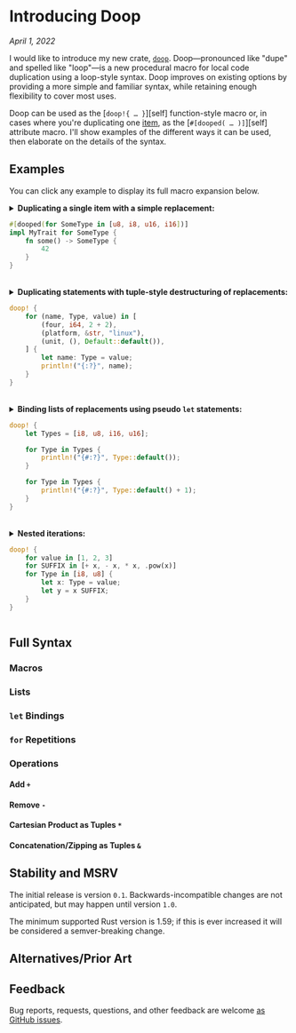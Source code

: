 # Introducing Doop

_April 1, 2022_

I would like to introduce my new crate, [`doop`](https://crates.io/crates/doop). Doop—pronounced
like "dupe" and spelled like "loop"—is a new procedural macro for local code duplication using a
loop-style syntax. Doop improves on existing options by providing a more simple and familiar syntax,
while retaining enough flexibility to cover most uses.

Doop can be used as the [`doop!{ … }`][self] function-style macro or, in cases where you're
duplicating one [item](https://doc.rust-lang.org/reference/items.html), as the
[`#[dooped( … )]`][self] attribute macro. I'll show examples of the different ways it
can be used, then elaborate on the details of the syntax.

## Examples

You can click any example to display its full macro expansion below.

<details><summary><strong>Duplicating a single item with a simple replacement:</strong>

```rust
#[dooped(for SomeType in [u8, i8, u16, i16])]
impl MyTrait for SomeType {
    fn some() -> SomeType {
        42
    }
}
```

</summary>

```rust
impl MyTrait for u8 {
    fn some() -> u8 {
        42
    }
}

impl MyTrait for i8 {
    fn some() -> u16 {
        42
    }
}

impl MyTrait for u16 {
    fn some() -> u16 {
        42
    }
}

impl MyTrait for i16 {
    fn some() -> u16 {
        42
    }
}
```

</details><br /><details><summary><strong>Duplicating statements with tuple-style destructuring of replacements:</strong>

```rust
doop! {
    for (name, Type, value) in [
        (four, i64, 2 + 2),
        (platform, &str, "linux"),
        (unit, (), Default::default()),
    ] {
        let name: Type = value;
        println!("{:?}", name);
    }
}
```
</summary>

```rust
let four: i64 = 2 + 2;
println!("{:?}", four);

let platform: &str = "linux";
println!("{:?}", platform);

let unit: () = Default::default();
println!("{:?}", unit);
```

</details><br /><details><summary><strong>Binding lists of replacements using pseudo <code>let</code> statements:</strong>

```rust
doop! {
    let Types = [i8, u8, i16, u16];

    for Type in Types {
        println!("{#:?}", Type::default());
    }

    for Type in Types {
        println!("{#:?}", Type::default() + 1);
    }
}
```
</summary>

```rust

```

</details><br /><details><summary><strong>Nested iterations:</strong>

```rust
doop! {
    for value in [1, 2, 3]
    for SUFFIX in [+ x, - x, * x, .pow(x)]
    for Type in [i8, u8] {
        let x: Type = value;
        let y = x SUFFIX;
    }
}
```
</summary>

```rust

```

</details>

## Full Syntax

### Macros

### Lists

### `let` Bindings

### `for` Repetitions

### Operations

#### Add `+`

#### Remove `-`

#### Cartesian Product as Tuples `*`

#### Concatenation/Zipping as Tuples `&`

## Stability and MSRV

The initial release is version `0.1`. Backwards-incompatible changes are not anticipated, but may
happen until version `1.0`.

The minimum supported Rust version is 1.59; if this is ever increased it will be considered a
semver-breaking change.

## Alternatives/Prior Art

## Feedback

Bug reports, requests, questions, and other feedback are welcome
[as GitHub issues](https://github.com/jeremyBanks/ez/issues/new).
